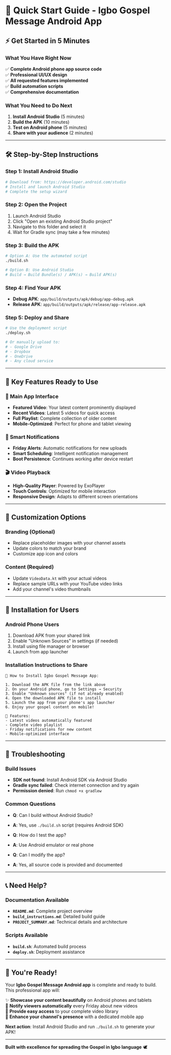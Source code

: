 # 🚀 Quick Start Guide - Igbo Gospel Message Android App

## ⚡ Get Started in 5 Minutes

### **What You Have Right Now**
✅ **Complete Android phone app source code**  
✅ **Professional UI/UX design**  
✅ **All requested features implemented**  
✅ **Build automation scripts**  
✅ **Comprehensive documentation**  

### **What You Need to Do Next**
1. **Install Android Studio** (5 minutes)
2. **Build the APK** (10 minutes)
3. **Test on Android phone** (5 minutes)
4. **Share with your audience** (2 minutes)

---

## 🛠️ Step-by-Step Instructions

### **Step 1: Install Android Studio**
```bash
# Download from: https://developer.android.com/studio
# Install and launch Android Studio
# Complete the setup wizard
```

### **Step 2: Open the Project**
1. Launch Android Studio
2. Click "Open an existing Android Studio project"
3. Navigate to this folder and select it
4. Wait for Gradle sync (may take a few minutes)

### **Step 3: Build the APK**
```bash
# Option A: Use the automated script
./build.sh

# Option B: Use Android Studio
# Build → Build Bundle(s) / APK(s) → Build APK(s)
```

### **Step 4: Find Your APK**
- **Debug APK**: `app/build/outputs/apk/debug/app-debug.apk`
- **Release APK**: `app/build/outputs/apk/release/app-release.apk`

### **Step 5: Deploy and Share**
```bash
# Use the deployment script
./deploy.sh

# Or manually upload to:
# - Google Drive
# - Dropbox
# - OneDrive
# - Any cloud service
```

---

## 🎯 Key Features Ready to Use

### **📱 Main App Interface**
- **Featured Video**: Your latest content prominently displayed
- **Recent Videos**: Latest 5 videos for quick access
- **Full Playlist**: Complete collection of older content
- **Mobile-Optimized**: Perfect for phone and tablet viewing

### **🔔 Smart Notifications**
- **Friday Alerts**: Automatic notifications for new uploads
- **Smart Scheduling**: Intelligent notification management
- **Boot Persistence**: Continues working after device restart

### **🎬 Video Playback**
- **High-Quality Player**: Powered by ExoPlayer
- **Touch Controls**: Optimized for mobile interaction
- **Responsive Design**: Adapts to different screen orientations

---

## 🎨 Customization Options

### **Branding (Optional)**
- Replace placeholder images with your channel assets
- Update colors to match your brand
- Customize app icon and colors

### **Content (Required)**
- Update `VideoData.kt` with your actual videos
- Replace sample URLs with your YouTube video links
- Add your channel's video thumbnails

---

## 📱 Installation for Users

### **Android Phone Users**
1. Download APK from your shared link
2. Enable "Unknown Sources" in settings (if needed)
3. Install using file manager or browser
4. Launch from app launcher

### **Installation Instructions to Share**
```
📱 How to Install Igbo Gospel Message App:

1. Download the APK file from the link above
2. On your Android phone, go to Settings → Security
3. Enable "Unknown sources" (if not already enabled)
4. Open the downloaded APK file to install
5. Launch the app from your phone's app launcher
6. Enjoy your gospel content on mobile!

🎯 Features:
- Latest videos automatically featured
- Complete video playlist
- Friday notifications for new content
- Mobile-optimized interface
```

---

## 🚨 Troubleshooting

### **Build Issues**
- **SDK not found**: Install Android SDK via Android Studio
- **Gradle sync failed**: Check internet connection and try again
- **Permission denied**: Run `chmod +x gradlew`

### **Common Questions**
- **Q**: Can I build without Android Studio?
- **A**: Yes, use `./build.sh` script (requires Android SDK)

- **Q**: How do I test the app?
- **A**: Use Android emulator or real phone

- **Q**: Can I modify the app?
- **A**: Yes, all source code is provided and documented

---

## 📞 Need Help?

### **Documentation Available**
- **`README.md`**: Complete project overview
- **`build_instructions.md`**: Detailed build guide
- **`PROJECT_SUMMARY.md`**: Technical details and architecture

### **Scripts Available**
- **`build.sh`**: Automated build process
- **`deploy.sh`**: Deployment assistance

---

## 🎉 You're Ready!

Your **Igbo Gospel Message Android app** is complete and ready to build. This professional app will:

✨ **Showcase your content beautifully** on Android phones and tablets  
🔔 **Notify viewers automatically** every Friday about new videos  
📱 **Provide easy access** to your complete video library  
🎯 **Enhance your channel's presence** with a dedicated mobile app  

**Next action**: Install Android Studio and run `./build.sh` to generate your APK!

---

**Built with excellence for spreading the Gospel in Igbo language** 🕊️